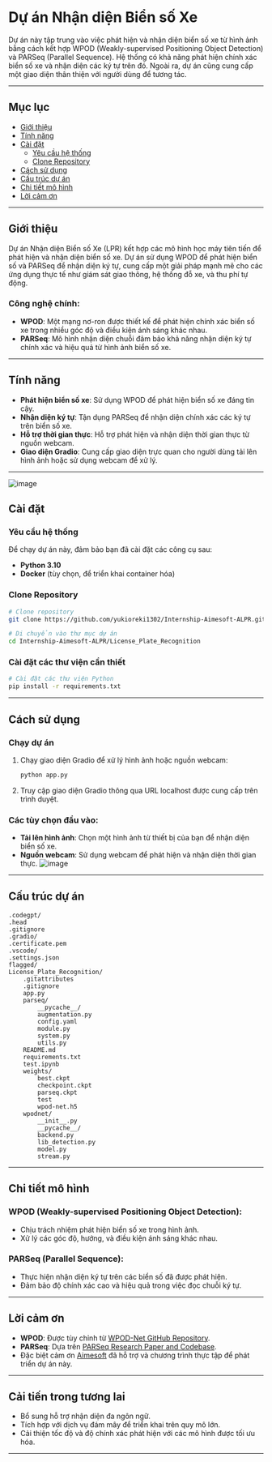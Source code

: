 # Dự án Nhận diện Biển số Xe

Dự án này tập trung vào việc phát hiện và nhận diện biển số xe từ hình ảnh bằng cách kết hợp WPOD (Weakly-supervised Positioning Object Detection) và PARSeq (Parallel Sequence). Hệ thống có khả năng phát hiện chính xác biển số xe và nhận diện các ký tự trên đó. Ngoài ra, dự án cũng cung cấp một giao diện thân thiện với người dùng để tương tác.

---

## Mục lục
- [Giới thiệu](#giới-thiệu)
- [Tính năng](#tính-năng)
- [Cài đặt](#cài-đặt)
  - [Yêu cầu hệ thống](#yêu-cầu-hệ-thống)
  - [Clone Repository](#clone-repository)
- [Cách sử dụng](#cách-sử-dụng)
- [Cấu trúc dự án](#cấu-trúc-dự-án)
- [Chi tiết mô hình](#chi-tiết-mô-hình)
- [Lời cảm ơn](#lời-cảm-ơn)

---

## Giới thiệu

Dự án Nhận diện Biển số Xe (LPR) kết hợp các mô hình học máy tiên tiến để phát hiện và nhận diện biển số xe. Dự án sử dụng WPOD để phát hiện biển số và PARSeq để nhận diện ký tự, cung cấp một giải pháp mạnh mẽ cho các ứng dụng thực tế như giám sát giao thông, hệ thống đỗ xe, và thu phí tự động.

### Công nghệ chính:
- **WPOD**: Một mạng nơ-ron được thiết kế để phát hiện chính xác biển số xe trong nhiều góc độ và điều kiện ánh sáng khác nhau.
- **PARSeq**: Mô hình nhận diện chuỗi đảm bảo khả năng nhận diện ký tự chính xác và hiệu quả từ hình ảnh biển số xe.

---

## Tính năng
- **Phát hiện biển số xe**: Sử dụng WPOD để phát hiện biển số xe đáng tin cậy.
- **Nhận diện ký tự**: Tận dụng PARSeq để nhận diện chính xác các ký tự trên biển số xe.
- **Hỗ trợ thời gian thực**: Hỗ trợ phát hiện và nhận diện thời gian thực từ nguồn webcam.
- **Giao diện Gradio**: Cung cấp giao diện trực quan cho người dùng tải lên hình ảnh hoặc sử dụng webcam để xử lý.

---
![image](https://github.com/user-attachments/assets/277d4d81-807d-4ce0-8051-a24bdf2e9ea1)


## Cài đặt

### Yêu cầu hệ thống
Để chạy dự án này, đảm bảo bạn đã cài đặt các công cụ sau:
- **Python 3.10**
- **Docker** (tùy chọn, để triển khai container hóa)

### Clone Repository
```bash
# Clone repository
git clone https://github.com/yukioreki1302/Internship-Aimesoft-ALPR.git

# Di chuyển vào thư mục dự án
cd Internship-Aimesoft-ALPR/License_Plate_Recognition
```

### Cài đặt các thư viện cần thiết
```bash
# Cài đặt các thư viện Python
pip install -r requirements.txt
```

---

## Cách sử dụng

### Chạy dự án
1. Chạy giao diện Gradio để xử lý hình ảnh hoặc nguồn webcam:
   ```bash
   python app.py
   ```

2. Truy cập giao diện Gradio thông qua URL localhost được cung cấp trên trình duyệt.

### Các tùy chọn đầu vào:
- **Tải lên hình ảnh**: Chọn một hình ảnh từ thiết bị của bạn để nhận diện biển số xe.
- **Nguồn webcam**: Sử dụng webcam để phát hiện và nhận diện thời gian thực.
![image](https://github.com/user-attachments/assets/9ceb9403-8011-4e2c-a560-e8abfa0e61d6)



---

## Cấu trúc dự án
```
.codegpt/
.head
.gitignore
.gradio/
.certificate.pem
.vscode/
.settings.json
flagged/
License_Plate_Recognition/
    .gitattributes
    .gitignore
    app.py
    parseq/
        __pycache__/
        augmentation.py
        config.yaml
        module.py
        system.py
        utils.py
    README.md
    requirements.txt
    test.ipynb
    weights/
        best.ckpt
        checkpoint.ckpt
        parseq.ckpt
        test
        wpod-net.h5
    wpodnet/
        __init__.py
        __pycache__/
        backend.py
        lib_detection.py
        model.py
        stream.py
```

---

## Chi tiết mô hình

### WPOD (Weakly-supervised Positioning Object Detection):
- Chịu trách nhiệm phát hiện biển số xe trong hình ảnh.
- Xử lý các góc độ, hướng, và điều kiện ánh sáng khác nhau.

### PARSeq (Parallel Sequence):
- Thực hiện nhận diện ký tự trên các biển số đã được phát hiện.
- Đảm bảo độ chính xác cao và hiệu quả trong việc đọc chuỗi ký tự.

---

## Lời cảm ơn
- **WPOD**: Được tùy chỉnh từ [WPOD-Net GitHub Repository](https://github.com/xiezhq-herbert/WPOD-Net).
- **PARSeq**: Dựa trên [PARSeq Research Paper and Codebase](https://github.com/mlfoundations/parseq).
- Đặc biệt cảm ơn [Aimesoft](https://www.aimesoft.com) đã hỗ trợ và chương trình thực tập để phát triển dự án này.

---

## Cải tiến trong tương lai
- Bổ sung hỗ trợ nhận diện đa ngôn ngữ.
- Tích hợp với dịch vụ đám mây để triển khai trên quy mô lớn.
- Cải thiện tốc độ và độ chính xác phát hiện với các mô hình được tối ưu hóa.

---

